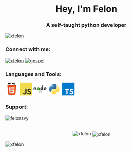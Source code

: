 <h1 align="center">Hey, I'm Felon</h1>
<h3 align="center">A self-taught python developer</h3>

<p align="left"> <img src="https://komarev.com/ghpvc/?username=xfelon&label=Profile%20views&color=0e75b6&style=flat" alt="xfelon" /> </p>
<h3 align="left">Connect with me:</h3>
<p align="left">
<a href="https://dev.to/xfelon" target="blank"><img align="center" src="https://raw.githubusercontent.com/rahuldkjain/github-profile-readme-generator/master/src/images/icons/Social/devto.svg" alt="xfelon" height="30" width="40" /></a>
<a href="https://discord.gg/gospel" target="blank"><img align="center" src="https://raw.githubusercontent.com/rahuldkjain/github-profile-readme-generator/master/src/images/icons/Social/discord.svg" alt="gospel" height="30" width="40" /></a>
</p>

<h3 align="left">Languages and Tools:</h3>
<p align="left"> </a> <a href="https://www.w3.org/html/" target="_blank" rel="noreferrer"> <img src="https://raw.githubusercontent.com/devicons/devicon/master/icons/html5/html5-original-wordmark.svg" alt="html5" width="40" height="40"/> </a> <a href="https://developer.mozilla.org/en-US/docs/Web/JavaScript" target="_blank" rel="noreferrer"> <img src="https://raw.githubusercontent.com/devicons/devicon/master/icons/javascript/javascript-original.svg" alt="javascript" width="40" height="40"/>  <a href="https://nodejs.org" target="_blank" rel="noreferrer"> <img src="https://raw.githubusercontent.com/devicons/devicon/master/icons/nodejs/nodejs-original-wordmark.svg" alt="nodejs" width="40" height="40"/> </a> <a href="https://www.python.org" target="_blank" rel="noreferrer"> <img src="https://raw.githubusercontent.com/devicons/devicon/master/icons/python/python-original.svg" alt="python" width="40" height="40"/> </a> <a href="https://www.typescriptlang.org/" target="_blank" rel="noreferrer"> <img src="https://raw.githubusercontent.com/devicons/devicon/master/icons/typescript/typescript-original.svg" alt="typescript" width="40" height="40"/> </a> </p>

<h3 align="left">Support:</h3>
<p><a href="https://www.buymeacoffee.com/felonsvy"> <img align="left" src="https://cdn.buymeacoffee.com/buttons/v2/default-yellow.png" height="50" width="210" alt="felonsvy" /></a></p><br><br>

<p><img align="left" src="https://github-readme-stats.vercel.app/api/top-langs?username=xfelon&show_icons=true&locale=en&layout=compact" alt="xfelon" /></p>

<p>&nbsp;<img align="center" src="https://github-readme-stats.vercel.app/api?username=xfelon&show_icons=true&locale=en" alt="xfelon" /></p>

<p><img align="center" src="https://github-readme-streak-stats.herokuapp.com/?user=xfelon&" alt="xfelon" /></p>
